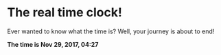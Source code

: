 # The real time clock!

Ever wanted to know what the time is? Well, your journey is about to end!

**The time is Nov 29, 2017, 04:27**